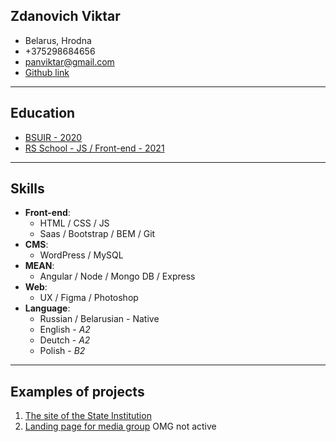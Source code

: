 Zdanovich Viktar
-------------

- Belarus, Hrodna 
- +375298684656
- [panviktar@gmail.com](mailto:panviktar@gmail.com)
- [Github link](https://github.com/panviktar)

-----
Education
-------------
- [BSUIR - 2020](https://www.bsuir.by 'Belarusian State University of Informatics and Radioelectronics')
- [RS School - JS / Front-end - 2021](https://rs.school/)

----

Skills
----
- __Front-end__: 
  - HTML / CSS / JS 
  - Saas / Bootstrap / BEM / Git
- __CMS__: 
  - WordPress / MySQL 
- __MEAN__:
  - Angular / Node / Mongo DB / Express 
- __Web__:
  - UX / Figma / Photoshop
- __Language__:
  - Russian / Belarusian - Native
  - English - _A2_
  - Deutch - _A2_
  - Polish - _B2_
---

Examples of projects
---
 1. [The site of the State Institution](https://rs.school/ "Center for Hygiene and Epidemiology")
 2. [Landing page for media group](http://15cek.com/ '15cek') OMG not active
 
 
